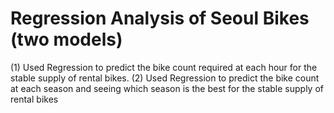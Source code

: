 # Regression Analysis of Seoul Bikes (two models)
 (1) Used Regression to predict the bike count required at each hour for the stable supply of rental bikes. (2) Used Regression to predict the bike count at each season and seeing which season is the best for the stable supply of rental bikes
